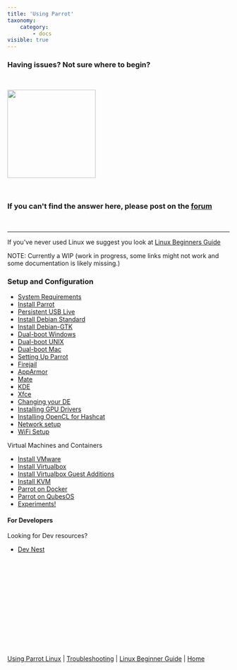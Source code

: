 ```yaml
---
title: 'Using Parrot'
taxonomy:
    category:
        - docs
visible: true
---
```


### Having issues? Not sure where to begin?


&nbsp;

<img src="https://www.parrotsec.org/docs/img/parrot.svg" width="200">

&nbsp;

### If you can't find the answer here, please post on the [forum](https://community.parrotsec.org/)
&nbsp;

---

If you've never used Linux we suggest you look at [Linux Beginners Guide](../library/lbg-start.md)
</b>

NOTE: Currently a WIP (work in progress, some links might not work and some documentation is likely missing.)

### Setup and Configuration

- [System Requirements](../system-requirements/) 
- [Install Parrot](../install-parrot/)
- [Persistent USB Live](../usb-live-persist/)
- [Install Debian Standard](../install-debian/) 
- [Install Debian-GTK](../install-debian-gtk/)
- [Dual-boot Windows](../dualboot-windows/)
- [Dual-boot UNIX](../dualboot-unix/)
- [Dual-boot Mac](../dualboot-macintosh/)
- [Setting Up Parrot](../setup-parrot/)
- [Firejail](../firejail/)
- [AppArmor](../apparmor/)
- [Mate](../mate/)
- [KDE](../kde/)
- [Xfce](../xfce/)
- [Changing your DE](../changing-de/)
- [Installing GPU Drivers](../gpu-drivers/)
- [Installing OpenCL for Hashcat](../opencl-install/)
- [Network setup](../network-setup/)
- [WiFi Setup](../wifi-setup/)

Virtual Machines and Containers

- [Install VMware](../install-vmware/)
- [Install Virtualbox](../install-virtualbox/)
- [Install Virtualbox Guest Additions](../install-vbox-guest-add/)
- [Install KVM](../install-kvm/)
- [Parrot on Docker](../install-docker/)
- [Parrot on QubesOS](../install-qubes/)
- [Experiments!](../pi-and-other-builds/) 




#### For Developers

Looking for Dev resources?
- [Dev Nest](https://www.parrotsec.org/docs/dev/)



&nbsp;

&nbsp;

&nbsp;

&nbsp;

&nbsp;

&nbsp;

&nbsp;

[Using Parrot Linux](https://www.parrotsec.org/docs/info/startpage/) | [Troubleshooting](https://www.parrotsec.org/docs/trbl/trbl-start/) | [Linux Beginner Guide](https://www.parrotsec.org/docs/library/lbg-start/) | [Home](https://www.parrotsec.org/docs/) 
